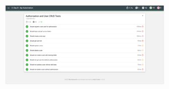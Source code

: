 ![Hasil Tugas](./Bima%20Prawang%20Saputra_Tugas%204_Week%204_Sanbercode_Batch%2049_QA%20Automation%20Intermediate%20Karyawan.png)
